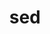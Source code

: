 ---
title: "sed"
layout: cache
categories: [package, develop]
meta: {"compilers": ["apple-clang@16.0.0", "apple-clang@17.0.0", "gcc@10.5.0", "gcc@11.1.0", "gcc@11.4.0", "gcc@12.4.0", "gcc@13.2.0", "gcc@13.3.0", "gcc@7.5.0", "gcc@9.4.0", "intel-oneapi-compilers@2024.1.0", "intel-oneapi-compilers@2025.1.0"], "num_specs": 171, "num_specs_by_stack": {"aws-pcluster-neoverse_v1": 17, "data-vis-sdk": 16, "developer-tools-aarch64-linux-gnu": 15, "developer-tools-darwin": 11, "developer-tools-x86_64_v3-linux-gnu": 15, "e4s": 1, "e4s-neoverse-v2": 15, "e4s-oneapi": 20, "e4s-rocm-external": 15, "hep": 16, "radiuss": 1, "root": 171}, "oss": ["amzn2", "centos7", "rhel8", "sequoia", "ubuntu18.04", "ubuntu20.04", "ubuntu22.04", "ubuntu24.04"], "platforms": ["darwin", "linux"], "stacks": ["aws-pcluster-neoverse_v1", "data-vis-sdk", "developer-tools-aarch64-linux-gnu", "developer-tools-darwin", "developer-tools-x86_64_v3-linux-gnu", "e4s", "e4s-neoverse-v2", "e4s-oneapi", "e4s-rocm-external", "hep", "radiuss", "root"], "targets": ["aarch64", "neoverse_v1", "neoverse_v2", "x86_64_v3", "x86_64_v4"], "versions": ["4.9"]}
spec_details: [{"compiler": "intel-oneapi-compilers@2025.1.0", "hash": "2dhzkxu5kci53knspathsatwjvgldl3n", "os": "ubuntu22.04", "platform": "linux", "size": "-", "stacks": ["e4s-oneapi", "root"], "target": "x86_64_v3", "variants": ["build_system=autotools"], "versions": ["4.9"]}, {"compiler": "intel-oneapi-compilers@2024.1.0", "hash": "2fb26uyjmckbyoacwxq57ogs2dvaze7n", "os": "amzn2", "platform": "linux", "size": "-", "stacks": ["root"], "target": "x86_64_v4", "variants": ["build_system=autotools"], "versions": ["4.9"]}, {"compiler": "gcc@11.4.0", "hash": "2g66eq5po4rvy5p4ssxvfbl5o4z3vrnv", "os": "ubuntu22.04", "platform": "linux", "size": "-", "stacks": ["e4s-neoverse-v2", "root"], "target": "neoverse_v2", "variants": ["build_system=autotools"], "versions": ["4.9"]}, {"compiler": "intel-oneapi-compilers@2024.1.0", "hash": "2kndafbk752ezy4l4ch5prdtdptnc7et", "os": "amzn2", "platform": "linux", "size": "-", "stacks": ["root"], "target": "x86_64_v4", "variants": ["build_system=autotools"], "versions": ["4.9"]}, {"compiler": "gcc@13.3.0", "hash": "2mth3mlmvkc5are2rgufmid5ykruqc6e", "os": "rhel8", "platform": "linux", "size": "-", "stacks": ["developer-tools-aarch64-linux-gnu", "root"], "target": "aarch64", "variants": ["build_system=autotools"], "versions": ["4.9"]}, {"compiler": "intel-oneapi-compilers@2024.1.0", "hash": "2s7pmgstjiglfbvfiuvvsfyfrf3wrgiv", "os": "amzn2", "platform": "linux", "size": "-", "stacks": ["root"], "target": "x86_64_v4", "variants": ["build_system=autotools"], "versions": ["4.9"]}, {"compiler": "intel-oneapi-compilers@2025.1.0", "hash": "2zb367fyt6goxjnopvlzfd7tu5yduwsc", "os": "ubuntu22.04", "platform": "linux", "size": "-", "stacks": ["e4s-oneapi", "root"], "target": "x86_64_v3", "variants": ["build_system=autotools"], "versions": ["4.9"]}, {"compiler": "intel-oneapi-compilers@2025.1.0", "hash": "3j2whnqntr2nk5nd7jp3rw3wc4uedeth", "os": "ubuntu22.04", "platform": "linux", "size": "-", "stacks": ["e4s-oneapi", "root"], "target": "x86_64_v3", "variants": ["build_system=autotools"], "versions": ["4.9"]}, {"compiler": "intel-oneapi-compilers@2025.1.0", "hash": "3s5vfvspadqjs5lzjkul3b6qgofttmv3", "os": "ubuntu22.04", "platform": "linux", "size": "-", "stacks": ["e4s-oneapi", "root"], "target": "x86_64_v3", "variants": ["build_system=autotools"], "versions": ["4.9"]}, {"compiler": "gcc@12.4.0", "hash": "3ue6n7bslpswfotfm35zdafbqqp64mw6", "os": "amzn2", "platform": "linux", "size": "-", "stacks": ["aws-pcluster-neoverse_v1", "root"], "target": "neoverse_v1", "variants": ["build_system=autotools"], "versions": ["4.9"]}, {"compiler": "gcc@10.5.0", "hash": "3xkfkw7q65ctfr52u3pqgjvfn3gtcwos", "os": "centos7", "platform": "linux", "size": "-", "stacks": ["developer-tools-x86_64_v3-linux-gnu", "root"], "target": "x86_64_v3", "variants": ["build_system=autotools"], "versions": ["4.9"]}, {"compiler": "gcc@10.5.0", "hash": "3xwvvub3oksd3cqbly3al7ngw6frtu3t", "os": "centos7", "platform": "linux", "size": "-", "stacks": ["developer-tools-x86_64_v3-linux-gnu", "root"], "target": "x86_64_v3", "variants": ["build_system=autotools"], "versions": ["4.9"]}, {"compiler": "gcc@11.1.0", "hash": "3zn5la5hhfpndehqwmytmr25s36ozyyd", "os": "ubuntu20.04", "platform": "linux", "size": "-", "stacks": ["data-vis-sdk", "root"], "target": "x86_64_v3", "variants": ["build_system=autotools"], "versions": ["4.9"]}, {"compiler": "gcc@13.3.0", "hash": "4bcu57urbvgwrfvnouppfsnpmfqpx4wi", "os": "rhel8", "platform": "linux", "size": "-", "stacks": ["developer-tools-aarch64-linux-gnu", "root"], "target": "aarch64", "variants": ["build_system=autotools"], "versions": ["4.9"]}, {"compiler": "intel-oneapi-compilers@2024.1.0", "hash": "4kvk7ilmoffcxec3bl2gooyfulneskcp", "os": "amzn2", "platform": "linux", "size": "-", "stacks": ["root"], "target": "x86_64_v4", "variants": ["build_system=autotools"], "versions": ["4.9"]}, {"compiler": "gcc@11.4.0", "hash": "4nwpxnrm4kjmlt4oaw6ezcqo35ebwh3m", "os": "ubuntu22.04", "platform": "linux", "size": "-", "stacks": ["e4s-neoverse-v2", "root"], "target": "neoverse_v2", "variants": ["build_system=autotools"], "versions": ["4.9"]}, {"compiler": "intel-oneapi-compilers@2024.1.0", "hash": "4qs4c5cnsmjx3jgmfylwsbp4gheqeqeh", "os": "amzn2", "platform": "linux", "size": "-", "stacks": ["root"], "target": "x86_64_v4", "variants": ["build_system=autotools"], "versions": ["4.9"]}, {"compiler": "intel-oneapi-compilers@2024.1.0", "hash": "4usxiv6n65agqrsonjgrcatqjmyaedon", "os": "amzn2", "platform": "linux", "size": "-", "stacks": ["root"], "target": "x86_64_v4", "variants": ["build_system=autotools"], "versions": ["4.9"]}, {"compiler": "apple-clang@16.0.0", "hash": "53a7qte4brckmzyegvfeammxaazinfvu", "os": "sequoia", "platform": "darwin", "size": "-", "stacks": ["developer-tools-darwin", "root"], "target": "aarch64", "variants": ["build_system=autotools"], "versions": ["4.9"]}, {"compiler": "gcc@11.1.0", "hash": "5mtzxbtv3tjmfwykm4da7vact7s3j5th", "os": "ubuntu20.04", "platform": "linux", "size": "-", "stacks": ["data-vis-sdk", "root"], "target": "x86_64_v3", "variants": ["build_system=autotools"], "versions": ["4.9"]}, {"compiler": "gcc@11.1.0", "hash": "5wk6ehfagxz3n6gsvndrtrlr3iaq5bmc", "os": "ubuntu20.04", "platform": "linux", "size": "-", "stacks": ["data-vis-sdk", "root"], "target": "x86_64_v3", "variants": ["build_system=autotools"], "versions": ["4.9"]}, {"compiler": "gcc@13.3.0", "hash": "5xr6oeob2saewccypyxnyehljgocmljx", "os": "rhel8", "platform": "linux", "size": "-", "stacks": ["developer-tools-aarch64-linux-gnu", "root"], "target": "aarch64", "variants": ["build_system=autotools"], "versions": ["4.9"]}, {"compiler": "intel-oneapi-compilers@2024.1.0", "hash": "5zl7xsnam3hq7fpkhkcvhyjeksyyihyz", "os": "amzn2", "platform": "linux", "size": "-", "stacks": ["root"], "target": "x86_64_v4", "variants": ["build_system=autotools"], "versions": ["4.9"]}, {"compiler": "gcc@7.5.0", "hash": "64f5j3u445bc3s4hppfsrzjammzyeadh", "os": "ubuntu18.04", "platform": "linux", "size": "-", "stacks": ["root"], "target": "x86_64_v3", "variants": ["build_system=autotools"], "versions": ["4.9"]}, {"compiler": "gcc@10.5.0", "hash": "6b4oduua6itjmf6z4t2orpi6sfw63ri6", "os": "centos7", "platform": "linux", "size": "-", "stacks": ["developer-tools-x86_64_v3-linux-gnu", "root"], "target": "x86_64_v3", "variants": ["build_system=autotools"], "versions": ["4.9"]}, {"compiler": "intel-oneapi-compilers@2024.1.0", "hash": "6oi4bipdome2xgjq5i5un3n77fhglkee", "os": "amzn2", "platform": "linux", "size": "-", "stacks": ["root"], "target": "x86_64_v4", "variants": ["build_system=autotools"], "versions": ["4.9"]}, {"compiler": "intel-oneapi-compilers@2024.1.0", "hash": "6qyem3plq37slpwm7lsw7tmszif6ok4i", "os": "amzn2", "platform": "linux", "size": "-", "stacks": ["root"], "target": "x86_64_v4", "variants": ["build_system=autotools"], "versions": ["4.9"]}, {"compiler": "gcc@13.3.0", "hash": "6v7ela7yfv7fvmqljgqyoz3m3m6d5ybf", "os": "rhel8", "platform": "linux", "size": "-", "stacks": ["developer-tools-aarch64-linux-gnu", "root"], "target": "aarch64", "variants": ["build_system=autotools"], "versions": ["4.9"]}, {"compiler": "gcc@12.4.0", "hash": "6xijyc3wtrkvgwi5lbeu3hn7zcweelhv", "os": "amzn2", "platform": "linux", "size": "-", "stacks": ["aws-pcluster-neoverse_v1", "root"], "target": "neoverse_v1", "variants": ["build_system=autotools"], "versions": ["4.9"]}, {"compiler": "intel-oneapi-compilers@2025.1.0", "hash": "76psdg7mbma435osde2ei4txfr2imkxg", "os": "ubuntu22.04", "platform": "linux", "size": "-", "stacks": ["e4s-oneapi", "root"], "target": "x86_64_v3", "variants": ["build_system=autotools"], "versions": ["4.9"]}, {"compiler": "gcc@12.4.0", "hash": "7lyhm7h6cef2px2hnqugb7vay7kffvml", "os": "amzn2", "platform": "linux", "size": "-", "stacks": ["aws-pcluster-neoverse_v1", "root"], "target": "neoverse_v1", "variants": ["build_system=autotools"], "versions": ["4.9"]}, {"compiler": "intel-oneapi-compilers@2025.1.0", "hash": "7pnkmmjeh3eihhl4kf2k2fdjypkvjmvx", "os": "ubuntu22.04", "platform": "linux", "size": "-", "stacks": ["e4s-oneapi", "root"], "target": "x86_64_v3", "variants": ["build_system=autotools"], "versions": ["4.9"]}, {"compiler": "gcc@11.4.0", "hash": "a7wcxnur2bclbwtv3rmpo3psqi3d4dsc", "os": "ubuntu22.04", "platform": "linux", "size": "-", "stacks": ["e4s-rocm-external", "hep", "root"], "target": "x86_64_v3", "variants": ["build_system=autotools"], "versions": ["4.9"]}, {"compiler": "gcc@10.5.0", "hash": "aa4uju5kkbwsrb3jf5vwi44hptwgg43u", "os": "centos7", "platform": "linux", "size": "-", "stacks": ["developer-tools-x86_64_v3-linux-gnu", "root"], "target": "x86_64_v3", "variants": ["build_system=autotools"], "versions": ["4.9"]}, {"compiler": "gcc@10.5.0", "hash": "agzxdttnmcn3rrqovx2k7hzte2px4y3o", "os": "centos7", "platform": "linux", "size": "-", "stacks": ["developer-tools-x86_64_v3-linux-gnu", "root"], "target": "x86_64_v3", "variants": ["build_system=autotools"], "versions": ["4.9"]}, {"compiler": "intel-oneapi-compilers@2025.1.0", "hash": "axq6saee4uizg2mbchecrsibrrgdpwfw", "os": "ubuntu22.04", "platform": "linux", "size": "-", "stacks": ["e4s-oneapi", "root"], "target": "x86_64_v3", "variants": ["build_system=autotools"], "versions": ["4.9"]}, {"compiler": "gcc@13.3.0", "hash": "b2gdk2fgeaefciu256sygnea7764pkfp", "os": "rhel8", "platform": "linux", "size": "-", "stacks": ["developer-tools-aarch64-linux-gnu", "root"], "target": "aarch64", "variants": ["build_system=autotools"], "versions": ["4.9"]}, {"compiler": "gcc@11.4.0", "hash": "b6lyw727u5y3oerbre33yg2p2ukguiaf", "os": "ubuntu22.04", "platform": "linux", "size": "-", "stacks": ["e4s-rocm-external", "hep", "root"], "target": "x86_64_v3", "variants": ["build_system=autotools"], "versions": ["4.9"]}, {"compiler": "gcc@13.2.0", "hash": "bb73oajxhhlne5ifnowv5nsfkrfwkoc3", "os": "ubuntu24.04", "platform": "linux", "size": "-", "stacks": ["hep", "radiuss", "root"], "target": "x86_64_v3", "variants": ["build_system=autotools"], "versions": ["4.9"]}, {"compiler": "gcc@11.1.0", "hash": "blioetd22mxavygp7axkxskue2jezrl7", "os": "ubuntu20.04", "platform": "linux", "size": "-", "stacks": ["data-vis-sdk", "root"], "target": "x86_64_v3", "variants": ["build_system=autotools"], "versions": ["4.9"]}, {"compiler": "gcc@7.5.0", "hash": "blpp5und2e42nktanssgupsrq35wqxpn", "os": "ubuntu18.04", "platform": "linux", "size": "-", "stacks": ["root"], "target": "x86_64_v3", "variants": ["build_system=autotools"], "versions": ["4.9"]}, {"compiler": "gcc@11.1.0", "hash": "bqhyafdmnikcsltln2tqfuubzhmh3ex4", "os": "ubuntu20.04", "platform": "linux", "size": "-", "stacks": ["data-vis-sdk", "root"], "target": "x86_64_v3", "variants": ["build_system=autotools"], "versions": ["4.9"]}, {"compiler": "gcc@12.4.0", "hash": "c2ak7cmgvcua5e5bxgei2lorsfykb2qg", "os": "amzn2", "platform": "linux", "size": "-", "stacks": ["aws-pcluster-neoverse_v1", "root"], "target": "neoverse_v1", "variants": ["build_system=autotools"], "versions": ["4.9"]}, {"compiler": "intel-oneapi-compilers@2024.1.0", "hash": "c2tdsrvoxgyihfxocuayo7frcbe6hi6v", "os": "amzn2", "platform": "linux", "size": "-", "stacks": ["root"], "target": "x86_64_v4", "variants": ["build_system=autotools"], "versions": ["4.9"]}, {"compiler": "gcc@11.4.0", "hash": "c3xah5nstc3l2ohqgw2lxsm24rafz7rl", "os": "ubuntu22.04", "platform": "linux", "size": "-", "stacks": ["e4s-rocm-external", "hep", "root"], "target": "x86_64_v3", "variants": ["build_system=autotools"], "versions": ["4.9"]}, {"compiler": "apple-clang@16.0.0", "hash": "c7kkaeimgyjbzrdjrgs6dntlvdww6cu6", "os": "sequoia", "platform": "darwin", "size": "-", "stacks": ["developer-tools-darwin", "root"], "target": "aarch64", "variants": ["build_system=autotools"], "versions": ["4.9"]}, {"compiler": "intel-oneapi-compilers@2025.1.0", "hash": "ccvypxcn7csgwl6ko6unhkgqodvqcqkm", "os": "ubuntu22.04", "platform": "linux", "size": "-", "stacks": ["e4s-oneapi", "root"], "target": "x86_64_v3", "variants": ["build_system=autotools"], "versions": ["4.9"]}, {"compiler": "intel-oneapi-compilers@2025.1.0", "hash": "cdiu5efnk26cx3ndnhtx2zn4bnqhh4nb", "os": "ubuntu22.04", "platform": "linux", "size": "-", "stacks": ["e4s-oneapi", "root"], "target": "x86_64_v3", "variants": ["build_system=autotools"], "versions": ["4.9"]}, {"compiler": "intel-oneapi-compilers@2025.1.0", "hash": "cetcxkgiuersq4op65ajtf6byjhiuvqh", "os": "ubuntu22.04", "platform": "linux", "size": "-", "stacks": ["e4s-oneapi", "root"], "target": "x86_64_v3", "variants": ["build_system=autotools"], "versions": ["4.9"]}, {"compiler": "intel-oneapi-compilers@2024.1.0", "hash": "cgfgelcwardqyyllpkznmigiifa2jthi", "os": "amzn2", "platform": "linux", "size": "-", "stacks": ["root"], "target": "x86_64_v4", "variants": ["build_system=autotools"], "versions": ["4.9"]}, {"compiler": "intel-oneapi-compilers@2024.1.0", "hash": "cjnvwlxcz2f76xnfsnbqoukjyazzalba", "os": "amzn2", "platform": "linux", "size": "-", "stacks": ["root"], "target": "x86_64_v4", "variants": ["build_system=autotools"], "versions": ["4.9"]}, {"compiler": "gcc@7.5.0", "hash": "clfsdfi3hq6uzswjmldq2hmnwunwey55", "os": "ubuntu18.04", "platform": "linux", "size": "-", "stacks": ["root"], "target": "x86_64_v3", "variants": ["build_system=autotools"], "versions": ["4.9"]}, {"compiler": "gcc@11.4.0", "hash": "csta6olx2aqbqj2l5zckiijuz3n43wie", "os": "ubuntu22.04", "platform": "linux", "size": "-", "stacks": ["e4s-rocm-external", "hep", "root"], "target": "x86_64_v3", "variants": ["build_system=autotools"], "versions": ["4.9"]}, {"compiler": "gcc@11.4.0", "hash": "cv24bsouqyhfiozu4lcbexzu276ceefn", "os": "ubuntu22.04", "platform": "linux", "size": "-", "stacks": ["e4s-rocm-external", "hep", "root"], "target": "x86_64_v3", "variants": ["build_system=autotools"], "versions": ["4.9"]}, {"compiler": "intel-oneapi-compilers@2024.1.0", "hash": "dauc6q24ihm2bbq6vhkocqaocfizn3vp", "os": "amzn2", "platform": "linux", "size": "-", "stacks": ["root"], "target": "x86_64_v4", "variants": ["build_system=autotools"], "versions": ["4.9"]}, {"compiler": "gcc@11.1.0", "hash": "derzugvj7cyys6dje4c4yspy6fskpl6b", "os": "ubuntu20.04", "platform": "linux", "size": "-", "stacks": ["data-vis-sdk", "root"], "target": "x86_64_v3", "variants": ["build_system=autotools"], "versions": ["4.9"]}, {"compiler": "gcc@7.5.0", "hash": "dguyydzwfdkgpbun74fibn6uyv5d4xv4", "os": "ubuntu18.04", "platform": "linux", "size": "-", "stacks": ["root"], "target": "x86_64_v3", "variants": ["build_system=autotools"], "versions": ["4.9"]}, {"compiler": "gcc@13.3.0", "hash": "dtyb5wkg6puidgzfc42ntwquo24bmbdr", "os": "rhel8", "platform": "linux", "size": "-", "stacks": ["developer-tools-aarch64-linux-gnu", "root"], "target": "aarch64", "variants": ["build_system=autotools"], "versions": ["4.9"]}, {"compiler": "gcc@11.4.0", "hash": "ehma5iht6d6wldrg7zukbmu4kz3ycgux", "os": "ubuntu22.04", "platform": "linux", "size": "-", "stacks": ["e4s-neoverse-v2", "root"], "target": "neoverse_v2", "variants": ["build_system=autotools"], "versions": ["4.9"]}, {"compiler": "gcc@11.1.0", "hash": "embixqfwibuz7zzzsx7oewujfdczpmtf", "os": "ubuntu20.04", "platform": "linux", "size": "-", "stacks": ["data-vis-sdk", "root"], "target": "x86_64_v3", "variants": ["build_system=autotools"], "versions": ["4.9"]}, {"compiler": "gcc@13.3.0", "hash": "eq2mfsnuuqzmoyagcizcm3a7egzzcxrr", "os": "rhel8", "platform": "linux", "size": "-", "stacks": ["developer-tools-aarch64-linux-gnu", "root"], "target": "aarch64", "variants": ["build_system=autotools"], "versions": ["4.9"]}, {"compiler": "gcc@7.5.0", "hash": "ergc3ouwvx744lkjxxekoodyvjtitose", "os": "ubuntu18.04", "platform": "linux", "size": "-", "stacks": ["root"], "target": "x86_64_v3", "variants": ["build_system=autotools"], "versions": ["4.9"]}, {"compiler": "intel-oneapi-compilers@2024.1.0", "hash": "etnve7jr75swsmlchgxevd347mqldzxg", "os": "amzn2", "platform": "linux", "size": "-", "stacks": ["root"], "target": "x86_64_v4", "variants": ["build_system=autotools"], "versions": ["4.9"]}, {"compiler": "intel-oneapi-compilers@2025.1.0", "hash": "eu4gn2nxw6wisfx4yhxambkgydqlpv7u", "os": "ubuntu22.04", "platform": "linux", "size": "-", "stacks": ["e4s-oneapi", "root"], "target": "x86_64_v3", "variants": ["build_system=autotools"], "versions": ["4.9"]}, {"compiler": "gcc@11.4.0", "hash": "fivk4paflcngr2ab6cufktk5cwhu4ah2", "os": "ubuntu22.04", "platform": "linux", "size": "-", "stacks": ["e4s-neoverse-v2", "root"], "target": "neoverse_v2", "variants": ["build_system=autotools"], "versions": ["4.9"]}, {"compiler": "intel-oneapi-compilers@2025.1.0", "hash": "flwetyfx6thaq7jp75jwz3in76djmi4y", "os": "ubuntu22.04", "platform": "linux", "size": "-", "stacks": ["e4s-oneapi", "root"], "target": "x86_64_v3", "variants": ["build_system=autotools"], "versions": ["4.9"]}, {"compiler": "intel-oneapi-compilers@2024.1.0", "hash": "fpgeombqc5ankdc34nfs6eq3qtjfz3vg", "os": "amzn2", "platform": "linux", "size": "-", "stacks": ["root"], "target": "x86_64_v4", "variants": ["build_system=autotools"], "versions": ["4.9"]}, {"compiler": "gcc@12.4.0", "hash": "fpo4hofz6naan4mqlsywzzmvygprpvbk", "os": "amzn2", "platform": "linux", "size": "-", "stacks": ["aws-pcluster-neoverse_v1", "root"], "target": "neoverse_v1", "variants": ["build_system=autotools"], "versions": ["4.9"]}, {"compiler": "apple-clang@16.0.0", "hash": "fr5jqc4avoofwdygysdtc3n7rr5a64ez", "os": "sequoia", "platform": "darwin", "size": "-", "stacks": ["developer-tools-darwin", "root"], "target": "aarch64", "variants": ["build_system=autotools"], "versions": ["4.9"]}, {"compiler": "gcc@10.5.0", "hash": "frwlkukk3i6xoo7pfpez36ivf5umentx", "os": "centos7", "platform": "linux", "size": "-", "stacks": ["developer-tools-x86_64_v3-linux-gnu", "root"], "target": "x86_64_v3", "variants": ["build_system=autotools"], "versions": ["4.9"]}, {"compiler": "gcc@7.5.0", "hash": "gay6h2ktizozyz462etbn6ciddq4qbtn", "os": "ubuntu18.04", "platform": "linux", "size": "-", "stacks": ["root"], "target": "x86_64_v3", "variants": ["build_system=autotools"], "versions": ["4.9"]}, {"compiler": "gcc@12.4.0", "hash": "gchby677ymaewvegqdl5cvatkg7iosu5", "os": "amzn2", "platform": "linux", "size": "-", "stacks": ["aws-pcluster-neoverse_v1", "root"], "target": "neoverse_v1", "variants": ["build_system=autotools"], "versions": ["4.9"]}, {"compiler": "gcc@10.5.0", "hash": "gd364w72z7stktn67akd4htg4rskcndv", "os": "centos7", "platform": "linux", "size": "-", "stacks": ["developer-tools-x86_64_v3-linux-gnu", "root"], "target": "x86_64_v3", "variants": ["build_system=autotools"], "versions": ["4.9"]}, {"compiler": "intel-oneapi-compilers@2025.1.0", "hash": "gobyagsc35igkijncwca7bosplh5edca", "os": "ubuntu22.04", "platform": "linux", "size": "-", "stacks": ["e4s-oneapi", "root"], "target": "x86_64_v3", "variants": ["build_system=autotools"], "versions": ["4.9"]}, {"compiler": "gcc@11.1.0", "hash": "gvcfa5gndmqllba4bfoyb4h5hbrpmz45", "os": "ubuntu20.04", "platform": "linux", "size": "-", "stacks": ["data-vis-sdk", "root"], "target": "x86_64_v3", "variants": ["build_system=autotools"], "versions": ["4.9"]}, {"compiler": "gcc@13.3.0", "hash": "h2hsyjvqyals3ok4tvxofuldspecz5xe", "os": "rhel8", "platform": "linux", "size": "-", "stacks": ["developer-tools-aarch64-linux-gnu", "root"], "target": "aarch64", "variants": ["build_system=autotools"], "versions": ["4.9"]}, {"compiler": "gcc@11.4.0", "hash": "h6l3jf5aet2yontl5le6e3dkjvgplhss", "os": "ubuntu22.04", "platform": "linux", "size": "-", "stacks": ["e4s-neoverse-v2", "root"], "target": "neoverse_v2", "variants": ["build_system=autotools"], "versions": ["4.9"]}, {"compiler": "gcc@12.4.0", "hash": "iby6r24kcgprnsgqya6mm5xrf4l6xlam", "os": "amzn2", "platform": "linux", "size": "-", "stacks": ["aws-pcluster-neoverse_v1", "root"], "target": "neoverse_v1", "variants": ["build_system=autotools"], "versions": ["4.9"]}, {"compiler": "gcc@7.5.0", "hash": "iqx3urj6puqvmgcajrjjxgjzbnx4gfui", "os": "ubuntu18.04", "platform": "linux", "size": "-", "stacks": ["root"], "target": "x86_64_v3", "variants": ["build_system=autotools"], "versions": ["4.9"]}, {"compiler": "gcc@11.1.0", "hash": "ivednxh6ear7wwsrhwzmqpgjiodarwo4", "os": "ubuntu20.04", "platform": "linux", "size": "-", "stacks": ["data-vis-sdk", "root"], "target": "x86_64_v3", "variants": ["build_system=autotools"], "versions": ["4.9"]}, {"compiler": "gcc@11.4.0", "hash": "iyqs3koa6qxusqay3ownc4sltzig5y22", "os": "ubuntu22.04", "platform": "linux", "size": "-", "stacks": ["e4s-neoverse-v2", "root"], "target": "neoverse_v2", "variants": ["build_system=autotools"], "versions": ["4.9"]}, {"compiler": "gcc@11.4.0", "hash": "j2omwrh436drw2psgplhjrocsclagsg5", "os": "ubuntu22.04", "platform": "linux", "size": "-", "stacks": ["e4s-rocm-external", "hep", "root"], "target": "x86_64_v3", "variants": ["build_system=autotools"], "versions": ["4.9"]}, {"compiler": "gcc@11.1.0", "hash": "jlyt5cgso2bzqgrbfltbed5psrgmklej", "os": "ubuntu20.04", "platform": "linux", "size": "-", "stacks": ["data-vis-sdk", "root"], "target": "x86_64_v3", "variants": ["build_system=autotools"], "versions": ["4.9"]}, {"compiler": "intel-oneapi-compilers@2025.1.0", "hash": "juhtobnlmvemvjicwksx4sh5kwwv6gpx", "os": "ubuntu22.04", "platform": "linux", "size": "-", "stacks": ["e4s-oneapi", "root"], "target": "x86_64_v3", "variants": ["build_system=autotools"], "versions": ["4.9"]}, {"compiler": "gcc@11.1.0", "hash": "jz5qeukipbuptavqehqlmiaa72jfkvy3", "os": "ubuntu20.04", "platform": "linux", "size": "-", "stacks": ["data-vis-sdk", "root"], "target": "x86_64_v3", "variants": ["build_system=autotools"], "versions": ["4.9"]}, {"compiler": "gcc@13.3.0", "hash": "jzlcfnufykh26zjkmmrmjfwiaok6o7aq", "os": "rhel8", "platform": "linux", "size": "-", "stacks": ["developer-tools-aarch64-linux-gnu", "root"], "target": "aarch64", "variants": ["build_system=autotools"], "versions": ["4.9"]}, {"compiler": "intel-oneapi-compilers@2024.1.0", "hash": "jzmbulmvwiyvye3ndwf7zncbo7mkg4le", "os": "amzn2", "platform": "linux", "size": "-", "stacks": ["root"], "target": "x86_64_v4", "variants": ["build_system=autotools"], "versions": ["4.9"]}, {"compiler": "intel-oneapi-compilers@2024.1.0", "hash": "keac4c35iaa4ujespkyyxfi6ripq7xvs", "os": "amzn2", "platform": "linux", "size": "-", "stacks": ["root"], "target": "x86_64_v4", "variants": ["build_system=autotools"], "versions": ["4.9"]}, {"compiler": "intel-oneapi-compilers@2024.1.0", "hash": "kibhhmzp2mwmlli3ditdijftdrx3qj2l", "os": "amzn2", "platform": "linux", "size": "-", "stacks": ["root"], "target": "x86_64_v4", "variants": ["build_system=autotools"], "versions": ["4.9"]}, {"compiler": "gcc@13.3.0", "hash": "krxy7qczh2twcjnfd7aflbpfewfyhqmn", "os": "rhel8", "platform": "linux", "size": "-", "stacks": ["developer-tools-aarch64-linux-gnu", "root"], "target": "aarch64", "variants": ["build_system=autotools"], "versions": ["4.9"]}, {"compiler": "intel-oneapi-compilers@2024.1.0", "hash": "kyyy2z5ykhjxq7lo7ljiny7iknheclgj", "os": "amzn2", "platform": "linux", "size": "-", "stacks": ["root"], "target": "x86_64_v4", "variants": ["build_system=autotools"], "versions": ["4.9"]}, {"compiler": "apple-clang@16.0.0", "hash": "l34xlkpw7r4vooh5yturooeca5wsojkt", "os": "sequoia", "platform": "darwin", "size": "-", "stacks": ["developer-tools-darwin", "root"], "target": "aarch64", "variants": ["build_system=autotools"], "versions": ["4.9"]}, {"compiler": "intel-oneapi-compilers@2024.1.0", "hash": "l7xc5mylpckev6x37qllrque6ulnihxy", "os": "amzn2", "platform": "linux", "size": "-", "stacks": ["root"], "target": "x86_64_v4", "variants": ["build_system=autotools"], "versions": ["4.9"]}, {"compiler": "gcc@11.4.0", "hash": "lb5utj3rsly6lyohb75dz2o7ubvob43x", "os": "ubuntu22.04", "platform": "linux", "size": "-", "stacks": ["e4s-neoverse-v2", "root"], "target": "neoverse_v2", "variants": ["build_system=autotools"], "versions": ["4.9"]}, {"compiler": "gcc@12.4.0", "hash": "lkmrnawngckgfdjtdm2cdb27xe3wzkcu", "os": "amzn2", "platform": "linux", "size": "-", "stacks": ["aws-pcluster-neoverse_v1", "root"], "target": "neoverse_v1", "variants": ["build_system=autotools"], "versions": ["4.9"]}, {"compiler": "intel-oneapi-compilers@2024.1.0", "hash": "lqrvdlhvcsdjyf2jcg6oayrr6objchmk", "os": "amzn2", "platform": "linux", "size": "-", "stacks": ["root"], "target": "x86_64_v4", "variants": ["build_system=autotools"], "versions": ["4.9"]}, {"compiler": "gcc@7.5.0", "hash": "lwmclpvorb4hn6q4fsxdepoeom62delk", "os": "ubuntu18.04", "platform": "linux", "size": "-", "stacks": ["root"], "target": "x86_64_v3", "variants": ["build_system=autotools"], "versions": ["4.9"]}, {"compiler": "gcc@7.5.0", "hash": "m3n6dmfphpf4cqvdv43tpxkn62tszjp5", "os": "ubuntu18.04", "platform": "linux", "size": "-", "stacks": ["root"], "target": "x86_64_v3", "variants": ["build_system=autotools"], "versions": ["4.9"]}, {"compiler": "intel-oneapi-compilers@2025.1.0", "hash": "m7fw6bec3635afzeu6rrsicukt4nhrpd", "os": "ubuntu22.04", "platform": "linux", "size": "-", "stacks": ["e4s-oneapi", "root"], "target": "x86_64_v3", "variants": ["build_system=autotools"], "versions": ["4.9"]}, {"compiler": "gcc@11.4.0", "hash": "me3k5ppnljxpifnnh5cjc3xo3psqo3ty", "os": "ubuntu22.04", "platform": "linux", "size": "-", "stacks": ["e4s-neoverse-v2", "root"], "target": "neoverse_v2", "variants": ["build_system=autotools"], "versions": ["4.9"]}, {"compiler": "intel-oneapi-compilers@2025.1.0", "hash": "mob3remn4xjigaamq75hfjwlj77vgdok", "os": "ubuntu22.04", "platform": "linux", "size": "-", "stacks": ["e4s-oneapi", "root"], "target": "x86_64_v3", "variants": ["build_system=autotools"], "versions": ["4.9"]}, {"compiler": "gcc@10.5.0", "hash": "mxyk6ky3mkiaxvyb22gtypwktbjbi6yc", "os": "centos7", "platform": "linux", "size": "-", "stacks": ["developer-tools-x86_64_v3-linux-gnu", "root"], "target": "x86_64_v3", "variants": ["build_system=autotools"], "versions": ["4.9"]}, {"compiler": "gcc@11.4.0", "hash": "n2gtutinrgxiact4heggbf3p73cfjbjs", "os": "ubuntu22.04", "platform": "linux", "size": "-", "stacks": ["e4s-rocm-external", "hep", "root"], "target": "x86_64_v3", "variants": ["build_system=autotools"], "versions": ["4.9"]}, {"compiler": "apple-clang@17.0.0", "hash": "n434dx3fute6rxjdug56akaomoahkcmb", "os": "sequoia", "platform": "darwin", "size": "-", "stacks": ["developer-tools-darwin", "root"], "target": "aarch64", "variants": ["build_system=autotools"], "versions": ["4.9"]}, {"compiler": "intel-oneapi-compilers@2024.1.0", "hash": "nghehkopulfanhvqhyogtuix5yrifzbd", "os": "amzn2", "platform": "linux", "size": "-", "stacks": ["root"], "target": "x86_64_v4", "variants": ["build_system=autotools"], "versions": ["4.9"]}, {"compiler": "gcc@12.4.0", "hash": "nihrzit6tzkgcdy2bdestph4y6k2wlrv", "os": "amzn2", "platform": "linux", "size": "-", "stacks": ["aws-pcluster-neoverse_v1", "root"], "target": "neoverse_v1", "variants": ["build_system=autotools"], "versions": ["4.9"]}, {"compiler": "gcc@11.4.0", "hash": "oedquiu37fugnkcygxtrtjxr6kobcnid", "os": "ubuntu22.04", "platform": "linux", "size": "-", "stacks": ["e4s", "e4s-rocm-external", "root"], "target": "x86_64_v3", "variants": ["build_system=autotools"], "versions": ["4.9"]}, {"compiler": "gcc@11.4.0", "hash": "oel72tixvzafmmenls2p5zxmyykf7pr4", "os": "ubuntu22.04", "platform": "linux", "size": "-", "stacks": ["e4s-rocm-external", "hep", "root"], "target": "x86_64_v3", "variants": ["build_system=autotools"], "versions": ["4.9"]}, {"compiler": "gcc@7.5.0", "hash": "ofsbib7kmnk2mxwnxhrkpu3mwjnf62fq", "os": "ubuntu18.04", "platform": "linux", "size": "-", "stacks": ["root"], "target": "x86_64_v3", "variants": ["build_system=autotools"], "versions": ["4.9"]}, {"compiler": "gcc@11.4.0", "hash": "oks6mu62ngasjw2epmmi2mp3w7ktxjvr", "os": "ubuntu22.04", "platform": "linux", "size": "-", "stacks": ["e4s-neoverse-v2", "root"], "target": "neoverse_v2", "variants": ["build_system=autotools"], "versions": ["4.9"]}, {"compiler": "intel-oneapi-compilers@2025.1.0", "hash": "ongkmbbwqeluzwr5rv5zw3tgpwvpoddn", "os": "ubuntu22.04", "platform": "linux", "size": "-", "stacks": ["e4s-oneapi", "root"], "target": "x86_64_v3", "variants": ["build_system=autotools"], "versions": ["4.9"]}, {"compiler": "gcc@13.3.0", "hash": "oof5cmcshwiftdbrsu2abocj4dkq7xno", "os": "rhel8", "platform": "linux", "size": "-", "stacks": ["developer-tools-aarch64-linux-gnu", "root"], "target": "aarch64", "variants": ["build_system=autotools"], "versions": ["4.9"]}, {"compiler": "intel-oneapi-compilers@2024.1.0", "hash": "otbotiyzfext4vs7f34t6guqncjpcoby", "os": "amzn2", "platform": "linux", "size": "-", "stacks": ["root"], "target": "x86_64_v4", "variants": ["build_system=autotools"], "versions": ["4.9"]}, {"compiler": "intel-oneapi-compilers@2025.1.0", "hash": "p3nuhb2zfan5zi474kiqnx764pghqx5f", "os": "ubuntu22.04", "platform": "linux", "size": "-", "stacks": ["e4s-oneapi", "root"], "target": "x86_64_v3", "variants": ["build_system=autotools"], "versions": ["4.9"]}, {"compiler": "gcc@13.2.0", "hash": "pby54i4oymlvq3slp4juuli5gz4fcvjd", "os": "ubuntu24.04", "platform": "linux", "size": "-", "stacks": ["hep", "root"], "target": "x86_64_v3", "variants": ["build_system=autotools"], "versions": ["4.9"]}, {"compiler": "gcc@11.4.0", "hash": "pgimznlzmgii7gvjx7qkrb73ypaqutef", "os": "ubuntu22.04", "platform": "linux", "size": "-", "stacks": ["e4s-rocm-external", "hep", "root"], "target": "x86_64_v3", "variants": ["build_system=autotools"], "versions": ["4.9"]}, {"compiler": "gcc@11.1.0", "hash": "poxxvwtjdqkdaaipenprnmkkdzlh6lkt", "os": "ubuntu20.04", "platform": "linux", "size": "-", "stacks": ["data-vis-sdk", "root"], "target": "x86_64_v3", "variants": ["build_system=autotools"], "versions": ["4.9"]}, {"compiler": "gcc@7.5.0", "hash": "ppaiikji6e7vermfhjodmism6w64nkb6", "os": "ubuntu18.04", "platform": "linux", "size": "-", "stacks": ["root"], "target": "x86_64_v3", "variants": ["build_system=autotools"], "versions": ["4.9"]}, {"compiler": "gcc@11.4.0", "hash": "pua74532olzwlmdbocp76hjfhn24omhx", "os": "ubuntu22.04", "platform": "linux", "size": "-", "stacks": ["e4s-rocm-external", "hep", "root"], "target": "x86_64_v3", "variants": ["build_system=autotools"], "versions": ["4.9"]}, {"compiler": "gcc@11.4.0", "hash": "pwattwitswtchqq5vispbb43pbub5yos", "os": "ubuntu22.04", "platform": "linux", "size": "-", "stacks": ["e4s-rocm-external", "hep", "root"], "target": "x86_64_v3", "variants": ["build_system=autotools"], "versions": ["4.9"]}, {"compiler": "intel-oneapi-compilers@2024.1.0", "hash": "px3hwgb5ox4mdwwz3r3huc22uyhverqf", "os": "amzn2", "platform": "linux", "size": "-", "stacks": ["root"], "target": "x86_64_v4", "variants": ["build_system=autotools"], "versions": ["4.9"]}, {"compiler": "gcc@11.4.0", "hash": "qlisbv3lnhqmwtfmnsaf6j4iryfkmau3", "os": "ubuntu22.04", "platform": "linux", "size": "-", "stacks": ["e4s-neoverse-v2", "root"], "target": "neoverse_v2", "variants": ["build_system=autotools"], "versions": ["4.9"]}, {"compiler": "intel-oneapi-compilers@2024.1.0", "hash": "qm2ited5dnq3peab74hekpv25hb5pj3t", "os": "amzn2", "platform": "linux", "size": "-", "stacks": ["root"], "target": "x86_64_v4", "variants": ["build_system=autotools"], "versions": ["4.9"]}, {"compiler": "intel-oneapi-compilers@2024.1.0", "hash": "qpj4xwz3bij7xvvh5j2ak5ytsicau55n", "os": "amzn2", "platform": "linux", "size": "-", "stacks": ["root"], "target": "x86_64_v4", "variants": ["build_system=autotools"], "versions": ["4.9"]}, {"compiler": "gcc@11.4.0", "hash": "qs5x3toujxcqi6eaxz2e6lwoortqim62", "os": "ubuntu22.04", "platform": "linux", "size": "-", "stacks": ["e4s-neoverse-v2", "root"], "target": "neoverse_v2", "variants": ["build_system=autotools"], "versions": ["4.9"]}, {"compiler": "gcc@12.4.0", "hash": "qt3irdesustct54pa7b3a4x57ppkuguh", "os": "amzn2", "platform": "linux", "size": "-", "stacks": ["aws-pcluster-neoverse_v1", "root"], "target": "neoverse_v1", "variants": ["build_system=autotools"], "versions": ["4.9"]}, {"compiler": "gcc@12.4.0", "hash": "qt4ddnnudhh7cqcvdza2ume3yan7m7ld", "os": "amzn2", "platform": "linux", "size": "-", "stacks": ["aws-pcluster-neoverse_v1", "root"], "target": "neoverse_v1", "variants": ["build_system=autotools"], "versions": ["4.9"]}, {"compiler": "intel-oneapi-compilers@2024.1.0", "hash": "r4wgumxutwtb24qfnzq34xiennqjdc2m", "os": "amzn2", "platform": "linux", "size": "-", "stacks": ["root"], "target": "x86_64_v4", "variants": ["build_system=autotools"], "versions": ["4.9"]}, {"compiler": "gcc@11.4.0", "hash": "rhex24mnh753lar7qurhl6fltdrn7vjf", "os": "ubuntu22.04", "platform": "linux", "size": "-", "stacks": ["e4s-rocm-external", "hep", "root"], "target": "x86_64_v3", "variants": ["build_system=autotools"], "versions": ["4.9"]}, {"compiler": "gcc@12.4.0", "hash": "rmxip25y7jwa4btytk2tnqz2xqkzmfev", "os": "amzn2", "platform": "linux", "size": "-", "stacks": ["aws-pcluster-neoverse_v1", "root"], "target": "neoverse_v1", "variants": ["build_system=autotools"], "versions": ["4.9"]}, {"compiler": "apple-clang@16.0.0", "hash": "saoc5qcwgrsjowirxqrurtjfswap2csw", "os": "sequoia", "platform": "darwin", "size": "-", "stacks": ["developer-tools-darwin", "root"], "target": "aarch64", "variants": ["build_system=autotools"], "versions": ["4.9"]}, {"compiler": "gcc@12.4.0", "hash": "sbvahwp7dl44cscnvcioq45zpaaqbxfw", "os": "amzn2", "platform": "linux", "size": "-", "stacks": ["aws-pcluster-neoverse_v1", "root"], "target": "neoverse_v1", "variants": ["build_system=autotools"], "versions": ["4.9"]}, {"compiler": "gcc@10.5.0", "hash": "senff54zppojglrcfshbieqxdy6demiw", "os": "centos7", "platform": "linux", "size": "-", "stacks": ["developer-tools-x86_64_v3-linux-gnu", "root"], "target": "x86_64_v3", "variants": ["build_system=autotools"], "versions": ["4.9"]}, {"compiler": "gcc@12.4.0", "hash": "sflodbgjbvxryhdcyelygfm753yd4afu", "os": "amzn2", "platform": "linux", "size": "-", "stacks": ["aws-pcluster-neoverse_v1", "root"], "target": "neoverse_v1", "variants": ["build_system=autotools"], "versions": ["4.9"]}, {"compiler": "gcc@11.1.0", "hash": "sgwn5xwnmt7pzwbwbzs2w7atlsmq534d", "os": "ubuntu20.04", "platform": "linux", "size": "-", "stacks": ["data-vis-sdk", "root"], "target": "x86_64_v3", "variants": ["build_system=autotools"], "versions": ["4.9"]}, {"compiler": "gcc@10.5.0", "hash": "skta4nahsxh4bh7fscgf6burrqntzq2x", "os": "centos7", "platform": "linux", "size": "-", "stacks": ["developer-tools-x86_64_v3-linux-gnu", "root"], "target": "x86_64_v3", "variants": ["build_system=autotools"], "versions": ["4.9"]}, {"compiler": "intel-oneapi-compilers@2025.1.0", "hash": "slgjtvmytbe4etezajnq5mrtqcibnzlu", "os": "ubuntu22.04", "platform": "linux", "size": "-", "stacks": ["e4s-oneapi", "root"], "target": "x86_64_v3", "variants": ["build_system=autotools"], "versions": ["4.9"]}, {"compiler": "apple-clang@17.0.0", "hash": "slh3a74m24rwlgve5geb3jm46w5rnzoo", "os": "sequoia", "platform": "darwin", "size": "-", "stacks": ["developer-tools-darwin", "root"], "target": "aarch64", "variants": ["build_system=autotools"], "versions": ["4.9"]}, {"compiler": "gcc@10.5.0", "hash": "sxse4vyqnsg6eivr5hapsqcip3t75z65", "os": "centos7", "platform": "linux", "size": "-", "stacks": ["developer-tools-x86_64_v3-linux-gnu", "root"], "target": "x86_64_v3", "variants": ["build_system=autotools"], "versions": ["4.9"]}, {"compiler": "gcc@12.4.0", "hash": "t5yhrnzuyiltx35n3lwumxne65nkpuvg", "os": "amzn2", "platform": "linux", "size": "-", "stacks": ["aws-pcluster-neoverse_v1", "root"], "target": "neoverse_v1", "variants": ["build_system=autotools"], "versions": ["4.9"]}, {"compiler": "gcc@10.5.0", "hash": "tdjk64hlq4mmpwminbckbtfqxfr3ox5s", "os": "centos7", "platform": "linux", "size": "-", "stacks": ["developer-tools-x86_64_v3-linux-gnu", "root"], "target": "x86_64_v3", "variants": ["build_system=autotools"], "versions": ["4.9"]}, {"compiler": "gcc@12.4.0", "hash": "tf3g4nrkd6vlnvunhotobtcaeyvs2igy", "os": "amzn2", "platform": "linux", "size": "-", "stacks": ["aws-pcluster-neoverse_v1", "root"], "target": "neoverse_v1", "variants": ["build_system=autotools"], "versions": ["4.9"]}, {"compiler": "gcc@13.3.0", "hash": "tja5nc3252fqw3gokiqpv7gmszt4ut2e", "os": "rhel8", "platform": "linux", "size": "-", "stacks": ["developer-tools-aarch64-linux-gnu", "root"], "target": "aarch64", "variants": ["build_system=autotools"], "versions": ["4.9"]}, {"compiler": "gcc@7.5.0", "hash": "u5rsbui5dbkpvkirrxm34vvmx4lh32sp", "os": "ubuntu18.04", "platform": "linux", "size": "-", "stacks": ["root"], "target": "x86_64_v3", "variants": ["build_system=autotools"], "versions": ["4.9"]}, {"compiler": "gcc@10.5.0", "hash": "ucfdoupo6snkbyeno56s2pwevtagn2yw", "os": "centos7", "platform": "linux", "size": "-", "stacks": ["developer-tools-x86_64_v3-linux-gnu", "root"], "target": "x86_64_v3", "variants": ["build_system=autotools"], "versions": ["4.9"]}, {"compiler": "gcc@9.4.0", "hash": "uozvnqo6jg6pvsgwg4kyorjunxmnhy66", "os": "ubuntu20.04", "platform": "linux", "size": "-", "stacks": ["data-vis-sdk", "root"], "target": "x86_64_v3", "variants": ["build_system=autotools"], "versions": ["4.9"]}, {"compiler": "gcc@10.5.0", "hash": "up2lz5cmkcsqtomr2bumbkgpvsbn6qg2", "os": "centos7", "platform": "linux", "size": "-", "stacks": ["developer-tools-x86_64_v3-linux-gnu", "root"], "target": "x86_64_v3", "variants": ["build_system=autotools"], "versions": ["4.9"]}, {"compiler": "gcc@11.4.0", "hash": "v2n3yeom5rquwuxlf2bhwpwns2jzkh6e", "os": "ubuntu22.04", "platform": "linux", "size": "-", "stacks": ["e4s-neoverse-v2", "root"], "target": "neoverse_v2", "variants": ["build_system=autotools"], "versions": ["4.9"]}, {"compiler": "gcc@10.5.0", "hash": "v4xpeom6gc4vvgnssbt77kcbg5apuzph", "os": "centos7", "platform": "linux", "size": "-", "stacks": ["developer-tools-x86_64_v3-linux-gnu", "root"], "target": "x86_64_v3", "variants": ["build_system=autotools"], "versions": ["4.9"]}, {"compiler": "gcc@11.4.0", "hash": "vfqdljahbbaqvsb5ekwpbzwbkjfjiomf", "os": "ubuntu22.04", "platform": "linux", "size": "-", "stacks": ["e4s-neoverse-v2", "root"], "target": "neoverse_v2", "variants": ["build_system=autotools"], "versions": ["4.9"]}, {"compiler": "gcc@11.1.0", "hash": "vnbt2xxkpexld5xc3zgku7b7wsc2orus", "os": "ubuntu20.04", "platform": "linux", "size": "-", "stacks": ["data-vis-sdk", "root"], "target": "x86_64_v3", "variants": ["build_system=autotools"], "versions": ["4.9"]}, {"compiler": "gcc@11.1.0", "hash": "vnsdmhypzwh4quvkluqzqmo25fncqxss", "os": "ubuntu20.04", "platform": "linux", "size": "-", "stacks": ["data-vis-sdk", "root"], "target": "x86_64_v3", "variants": ["build_system=autotools"], "versions": ["4.9"]}, {"compiler": "gcc@7.5.0", "hash": "vqogdcsotyhwpqejmrsnilh3ihucqxya", "os": "ubuntu18.04", "platform": "linux", "size": "-", "stacks": ["root"], "target": "x86_64_v3", "variants": ["build_system=autotools"], "versions": ["4.9"]}, {"compiler": "gcc@11.4.0", "hash": "vu3hknz7wesdtt2afkdsird4ahmfy36g", "os": "ubuntu22.04", "platform": "linux", "size": "-", "stacks": ["e4s-rocm-external", "hep", "root"], "target": "x86_64_v3", "variants": ["build_system=autotools"], "versions": ["4.9"]}, {"compiler": "intel-oneapi-compilers@2024.1.0", "hash": "vywk7vae4hpi6rugssl32tcelhfj3df7", "os": "amzn2", "platform": "linux", "size": "-", "stacks": ["root"], "target": "x86_64_v4", "variants": ["build_system=autotools"], "versions": ["4.9"]}, {"compiler": "intel-oneapi-compilers@2024.1.0", "hash": "vzgzd6fgjurniphlwnpbvpn764chk5a5", "os": "amzn2", "platform": "linux", "size": "-", "stacks": ["root"], "target": "x86_64_v4", "variants": ["build_system=autotools"], "versions": ["4.9"]}, {"compiler": "intel-oneapi-compilers@2024.1.0", "hash": "w2nnuimq7hno4ei4qgadonir7cdc7vdu", "os": "amzn2", "platform": "linux", "size": "-", "stacks": ["root"], "target": "x86_64_v4", "variants": ["build_system=autotools"], "versions": ["4.9"]}, {"compiler": "apple-clang@16.0.0", "hash": "wesiogtollo342iedu6fjg5qohwp6uxp", "os": "sequoia", "platform": "darwin", "size": "-", "stacks": ["developer-tools-darwin", "root"], "target": "aarch64", "variants": ["build_system=autotools"], "versions": ["4.9"]}, {"compiler": "gcc@11.4.0", "hash": "wnlrha2rtro5ggo5nw67644m6e6nxnlw", "os": "ubuntu22.04", "platform": "linux", "size": "-", "stacks": ["e4s-rocm-external", "hep", "root"], "target": "x86_64_v3", "variants": ["build_system=autotools"], "versions": ["4.9"]}, {"compiler": "gcc@7.5.0", "hash": "wpvnmseueowxnjy2akjmxceryiiknrnm", "os": "ubuntu18.04", "platform": "linux", "size": "-", "stacks": ["root"], "target": "x86_64_v3", "variants": ["build_system=autotools"], "versions": ["4.9"]}, {"compiler": "gcc@11.4.0", "hash": "wqdkirdhfscklfjm7f2ogphczlwye2aw", "os": "ubuntu22.04", "platform": "linux", "size": "-", "stacks": ["e4s-neoverse-v2", "root"], "target": "neoverse_v2", "variants": ["build_system=autotools"], "versions": ["4.9"]}, {"compiler": "apple-clang@17.0.0", "hash": "wrul4yk3nfdy6dalbcss6c5v2mehyzgs", "os": "sequoia", "platform": "darwin", "size": "-", "stacks": ["developer-tools-darwin", "root"], "target": "aarch64", "variants": ["build_system=autotools"], "versions": ["4.9"]}, {"compiler": "gcc@11.4.0", "hash": "x62dc7hf2yowjejwlhytjhvrjosvgsxx", "os": "ubuntu22.04", "platform": "linux", "size": "-", "stacks": ["e4s-neoverse-v2", "root"], "target": "neoverse_v2", "variants": ["build_system=autotools"], "versions": ["4.9"]}, {"compiler": "apple-clang@16.0.0", "hash": "xfnn4gmduxodk4wvw342re5x7iwmxzg3", "os": "sequoia", "platform": "darwin", "size": "-", "stacks": ["developer-tools-darwin", "root"], "target": "aarch64", "variants": ["build_system=autotools"], "versions": ["4.9"]}, {"compiler": "gcc@13.3.0", "hash": "xg4z4gva2g4zy4ajrv5fcnyj5jetwt4i", "os": "rhel8", "platform": "linux", "size": "-", "stacks": ["developer-tools-aarch64-linux-gnu", "root"], "target": "aarch64", "variants": ["build_system=autotools"], "versions": ["4.9"]}, {"compiler": "gcc@12.4.0", "hash": "xnk6wsa3ppqmdm2bapco4gh6ukygo2qz", "os": "amzn2", "platform": "linux", "size": "-", "stacks": ["aws-pcluster-neoverse_v1", "root"], "target": "neoverse_v1", "variants": ["build_system=autotools"], "versions": ["4.9"]}, {"compiler": "gcc@13.3.0", "hash": "xui6w3kf6fu3iybedua43kpuowwpgegp", "os": "rhel8", "platform": "linux", "size": "-", "stacks": ["developer-tools-aarch64-linux-gnu", "root"], "target": "aarch64", "variants": ["build_system=autotools"], "versions": ["4.9"]}, {"compiler": "intel-oneapi-compilers@2025.1.0", "hash": "xyqbhcbb5gj24qr7hh3oj3gnoepto4ql", "os": "ubuntu22.04", "platform": "linux", "size": "-", "stacks": ["e4s-oneapi", "root"], "target": "x86_64_v3", "variants": ["build_system=autotools"], "versions": ["4.9"]}, {"compiler": "apple-clang@17.0.0", "hash": "y7f23xob2sz2rxz3dkoshncqn5dycdqa", "os": "sequoia", "platform": "darwin", "size": "-", "stacks": ["developer-tools-darwin", "root"], "target": "aarch64", "variants": ["build_system=autotools"], "versions": ["4.9"]}, {"compiler": "gcc@13.3.0", "hash": "zdq3ifygkqhjvbbcs7tgpimjtiniof2r", "os": "rhel8", "platform": "linux", "size": "-", "stacks": ["developer-tools-aarch64-linux-gnu", "root"], "target": "aarch64", "variants": ["build_system=autotools"], "versions": ["4.9"]}, {"compiler": "gcc@7.5.0", "hash": "zi3vnu6uztismj5ygkufeeaojcx3ncip", "os": "ubuntu18.04", "platform": "linux", "size": "-", "stacks": ["root"], "target": "x86_64_v3", "variants": ["build_system=autotools"], "versions": ["4.9"]}]
---